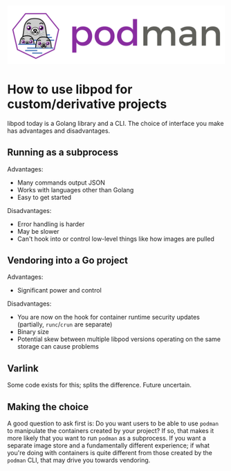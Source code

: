 ![PODMAN logo](../../logo/podman-logo-source.svg)

# How to use libpod for custom/derivative projects

libpod today is a Golang library and a CLI.  The choice of interface you make has advantages and disadvantages.

Running as a subprocess
---

Advantages:

 - Many commands output JSON
 - Works with languages other than Golang
 - Easy to get started

Disadvantages:

 - Error handling is harder
 - May be slower
 - Can't hook into or control low-level things like how images are pulled

Vendoring into a Go project
---

Advantages:

 - Significant power and control

Disadvantages:

 - You are now on the hook for container runtime security updates (partially, `runc`/`crun` are separate)
 - Binary size
 - Potential skew between multiple libpod versions operating on the same storage can cause problems

Varlink
---

Some code exists for this; splits the difference.  Future uncertain.

Making the choice
---

A good question to ask first is: Do you want users to be able to use `podman` to manipulate the containers created by your project?
If so, that makes it more likely that you want to run `podman` as a subprocess.  If you want a separate image store and a fundamentally
different experience; if what you're doing with containers is quite different from those created by the `podman` CLI,
that may drive you towards vendoring.
